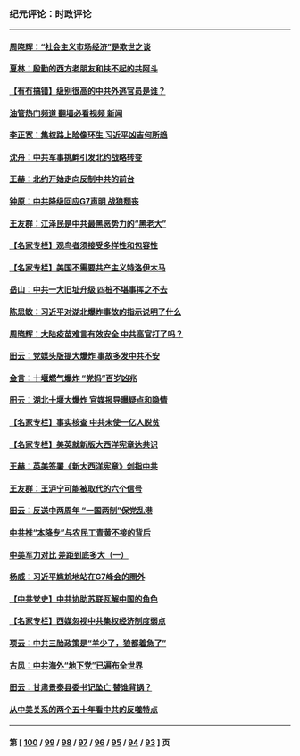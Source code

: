 ### 纪元评论：时政评论
---
#### [周晓辉：“社会主义市场经济”是欺世之谈](../../pages/nsc1025/n13024090.md?06160330) 
#### [夏林：殷勤的西方老朋友和扶不起的共阿斗](../../pages/nsc1025/n13023916.md?06160330) 
#### [【有冇搞错】级别很高的中共外逃官员是谁？](../../pages/nsc1025/n13022946.md?06160330) 
#### [油管热门频道 翻墙必看视频 新闻](ok?06160330)
#### [李正宽：集权路上险像环生 习近平凶吉何所趋](../../pages/nsc1025/n13022904.md?06160330) 
#### [沈舟：中共军事挑衅引发北约战略转变](../../pages/nsc1025/n13022296.md?06160330) 
#### [王赫：北约开始走向反制中共的前台](../../pages/nsc1025/n13022164.md?06160330) 
#### [钟原：中共降级回应G7声明 战狼颓丧](../../pages/nsc1025/n13021935.md?06160330) 
#### [王友群：江泽民是中共最黑恶势力的“黑老大”](../../pages/nsc1025/n13022180.md?06160330) 
#### [【名家专栏】观鸟者须接受多样性和包容性](../../pages/nsc1025/n13021151.md?06160330) 
#### [【名家专栏】美国不需要共产主义特洛伊木马](../../pages/nsc1025/n13021281.md?06160330) 
#### [岳山：中共一大旧址升级 四桩不堪事挥之不去](../../pages/nsc1025/n13021697.md?06160330) 
#### [陈思敏：习近平对湖北爆炸事故的指示说明了什么](../../pages/nsc1025/n13020774.md?06160330) 
#### [周晓辉：大陆疫苗难言有效安全 中共高官打了吗？](../../pages/nsc1025/n13020655.md?06160330) 
#### [田云：党媒头版提大爆炸 事故多发中共不安](../../pages/nsc1025/n13020172.md?06160330) 
#### [金言：十堰燃气爆炸 “党妈”百岁凶兆](../../pages/nsc1025/n13020082.md?06160330) 
#### [田云：湖北十堰大爆炸 官媒报导曝疑点和隐情](../../pages/nsc1025/n13018988.md?06160330) 
#### [【名家专栏】事实核查 中共未使一亿人脱贫](../../pages/nsc1025/n13019382.md?06160330) 
#### [【名家专栏】美英就新版大西洋宪章达共识](../../pages/nsc1025/n13019401.md?06160330) 
#### [王赫：英美签署《新大西洋宪章》剑指中共](../../pages/nsc1025/n13018242.md?06160330) 
#### [王友群：王沪宁可能被取代的六个信号](../../pages/nsc1025/n13018739.md?06160330) 
#### [田云：反送中两周年 “一国两制”保党乱港](../../pages/nsc1025/n13018475.md?06160330) 
#### [中共推“本降专”与农民工青黄不接的背后](../../pages/nsc1025/n13018199.md?06160330) 
#### [中美军力对比 差距到底多大（一）](../../pages/nsc1025/n13016556.md?06160330) 
#### [杨威：习近平尴尬地站在G7峰会的圈外](../../pages/nsc1025/n13018137.md?06160330) 
#### [【中共党史】中共协助苏联瓦解中国的角色](../../pages/nsc1025/n13018109.md?06160330) 
#### [【名家专栏】西媒忽视中共集权经济制度弱点](../../pages/nsc1025/n13017536.md?06160330) 
#### [项云：中共三胎政策是“羊少了，狼都着急了”](../../pages/nsc1025/n13017549.md?06160330) 
#### [古风：中共海外“地下党”已遍布全世界](../../pages/nsc1025/n13016947.md?06160330) 
#### [田云：甘肃景泰县委书记坠亡 替谁背锅？](../../pages/nsc1025/n13017031.md?06160330) 
#### [从中美关系的两个五十年看中共的反噬特点](../../pages/nsc1025/n13016273.md?06160330) 

---
#### 第 [ [100](./100.md?06160330) / [99](./99.md?06160330) / [98](./98.md?06160330) / [97](./97.md?06160330) / [96](./96.md?06160330) / [95](./95.md?06160330) / [94](./94.md?06160330) / [93](./93.md?06160330) ] 页
